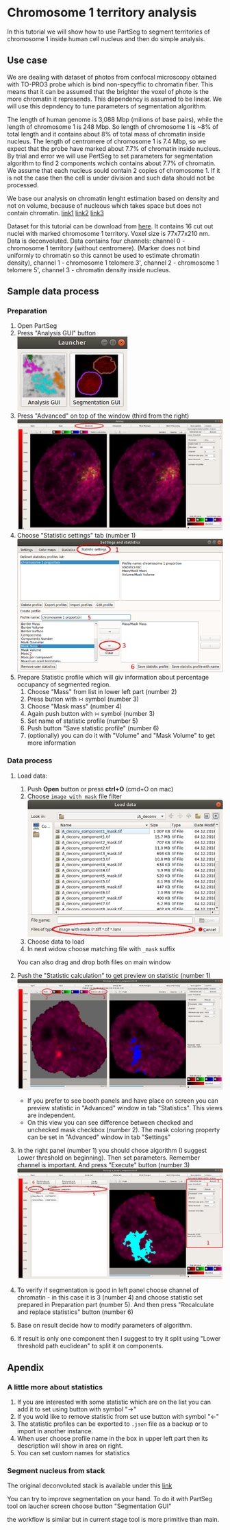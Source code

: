 
# Chromosome 1 territory analysis 

In this tutorial we will show how to use PartSeg to segment territories of chromosome 1 inside human cell nucleus and then do simple analysis.  

## Use case 

We are dealing with dataset of photos from confocal microscopy obtained with TO-PRO3 probe which is bind non-specyffic to chromatin fiber. This means that it can be assumed that the brighter the voxel of photo is the more chromatin it represends. This dependency is assumed to be linear.
We will use this depndency to tune parameters of segmentation algorithm.

The length of human genome is 3,088 Mbp (milions of base pairs), while the length of chromosome 1 is 248 Mbp. So length of chromosome 1 is ~8% of total length and it contains about 8% of total mass of chromatin inside nucleus.
The length of centromere of chromosome 1 is 7.4 Mbp, so we expect that the probe have marked about 7.7% of chromatin inside nucleus. By trial and error we will use PertSeg to set parameters for segmentation algorithm to find 2 components wchich contains about 7.7% of chromatin.
We assume that each nucleus sould contain 2 copies of chromosome 1. If it is not the case then the cell is under division and such data should not be processed.

We base our analysis on chromatin lenght estimation based on density and not on volume, because of nucleous which takes space but does not contain chromatin. [link1](https://en.wikipedia.org/wiki/Human_genome) [link2](https://en.wikipedia.org/wiki/Chromosome_1) [link3](https://en.wikipedia.org/wiki/Centromere#Positions)

Dataset for this tutorial can be download from [here](http://nucleus3d.cent.uw.edu.pl/PartSeg/Downloads/A_deconv_elements.zip). It contains 16 cut out nuclei with marked chromosome 1 territory. Voxel size is 77x77x210 nm. Data is deconvoluted. Data contains four channels: channel 0 - chromosome 1 territory (without centromere).
(Marker does not bind uniformly to chromatin so this cannot be used to estimate chromatin density), channel 1 - chromosome 1 telomere 3', channel 2 - chromosome 1 telomere 5', channel 3 - chromatin density inside nucleus.

## Sample data process

### Preparation

1. Open PartSeg
2. Press "Analysis GUI" button  
    ![launcher GUI](./images/launcher.png)
3. Press "Advanced" on top of the window (third from the right)  
    ![PartSeg GUI](images/main_window.png)
4. Choose "Statistic settings" tab (number 1)  
    ![Advanced window](images/advanced.png) 
5. Prepare Statistic profile which will giv information about percentage occupancy of segmented region.
    1. Choose "Mass" from list in lower left part (number 2)
    2. Press button with ∺ symbol (number 3) 
    3. Choose "Mask mass" (number 4)
    4. Again push button with ∺ symbol (number 3)
    5. Set name of statistic profile (number 5)
    6. Push button "Save statistic profile" (number 6)
    7. (optionally) you can do it with "Volume" and "Mask Volume" to get more information  
       

### Data process
1. Load data:
    1. Push **Open** button or press **ctrl+O** (cmd+O on mac) 
    2. Choose `image with mask` file filter  
    ![open dialog](images/open_file.png)
    3. Choose data to load
    4. In next widow choose matching file with `_mask` suffix
    
    You can also drag and drop both files on main window
2. Push the "Statistic calculation" to get preview on statistic (number 1)  
![PartSeg GUI](images/main_window_analysis.png) 
    * If you prefer to see booth panels and have place on screen you can preview statistic in 
    "Advanced" window in tab "Statistics". This views are independent.
    * On this view you can see difference between checked and unchecked mask checkbox (number 2).
    The mask coloring property can be set in "Advanced" window in tab "Settings" 
3. In the right panel (number 1) you should chose algorithm (I suggest Lower threshold on beginning). 
Then set parameters. Remember channel is important. And press "Execute" button (number 3)    
![PartSeg GUI](images/main_window_analysis2.png)      

4. To verify if segmentation is good in left panel choose channel of chromatin - in this case it is 3 (number 4)
and choose statistic set prepared in Preparation part (number 5). And then press "Recalculate and replace statistics" 
button (number 6)

5. Base on result decide how to modify parameters of algorithm.
6. If result is only one component then I suggest to try it split using "Lower threshold path euclidean" to 
split it on components.
  
    
## Apendix 
### A little more about statistics 

1. If you are interested with some statistic which are on the list you can add 
it to set using button with symbol "→"
2. If you wold like to remove statistic from set use button with symbol "←"
3. The statistic profiles can be exported to `.json` file as a backup or to import in another instance.
4. When user choose profile name in the box in upper left part then its description will show in area on right.
5. You can set custom names for statistics 
  
### Segment nucleus from stack
The original deconvoluted stack is available under this [link]([link](http://nucleus3d.cent.uw.edu.pl/PartSeg/Downloads/A_deconv_stack.zip)) 

You can try to improve segmentation on your hand. 
To do it with PartSeg tool on laucher screen choose button "Segmentation GUI"

the workflow is similar but in current stage tool is more primitive than main.   

[comment]: <> (pandoc -t html -s -o tutorial-chromosome1.html --css pandoc.css -M pagetitle:"Chromosome 1 territory analysis"  tutorial-chromosome1.md)